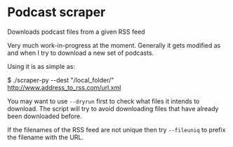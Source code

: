 # Podcast scraper
Downloads podcast files from a given RSS feed

Very much work-in-progress at the moment. Generally it gets modified as and when I try to download a new set of podcasts.

Using it is as simple as:

$ ./scraper-py --dest "/local_folder/" http://www.address_to_rss.com/url.xml

You may want to use `--dryrun` first to check what files it intends to download. The script will try to avoid downloading files that have already been downloaded before.

If the filenames of the RSS feed are not unique then try `--fileuniq` to prefix the filename with the URL.
